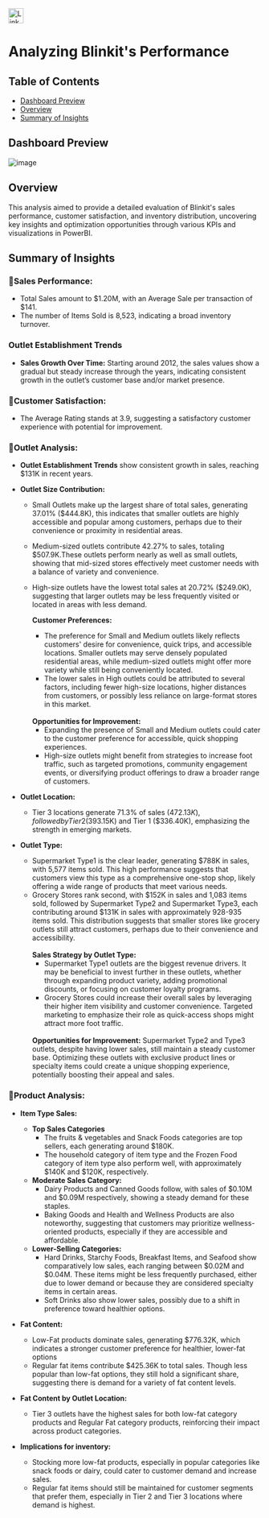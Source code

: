 <a href="https://www.linkedin.com/in/kshitija-chilbule-b98515309/" target="_blank">
  <img src="https://img.shields.io/badge/LinkedIn-Connect-blue?style=flat&logo=linkedin" alt="LinkedIn Badge" style="height: 30px; width: auto;">
</a>

# Analyzing Blinkit's Performance

## Table of Contents
- [Dashboard Preview](#dashboard-preview)
- [Overview](#overview)
- [Summary of Insights](#summary-of-insights)

## Dashboard Preview

![image](https://github.com/user-attachments/assets/9ee4b7ac-702a-46c7-bc59-8f3c879a4ece)

## Overview
This analysis aimed to provide a detailed evaluation of Blinkit's sales performance, customer satisfaction, and inventory distribution, uncovering key insights and optimization opportunities through various KPIs and visualizations in PowerBI.

## Summary of Insights

### 🔰Sales Performance:
- Total Sales amount to $1.20M, with an Average Sale per transaction of $141.
- The number of Items Sold is 8,523, indicating a broad inventory turnover.

### Outlet Establishment Trends
- <b>Sales Growth Over Time:</b>
Starting around 2012, the sales values show a gradual but steady increase through the years, indicating consistent growth in the outlet’s customer base and/or market presence.

### 🔰Customer Satisfaction:
- The Average Rating stands at 3.9, suggesting a satisfactory customer experience with potential for improvement.

### 🔰Outlet Analysis:
- <b>Outlet Establishment Trends</b>
show consistent growth in sales, reaching $131K in recent years.

- <b>Outlet Size Contribution: </b>
  - Small Outlets make up the largest share of total sales, generating 37.01% ($444.8K), this indicates that smaller outlets are highly accessible and popular among customers, perhaps due to their convenience or proximity in residential areas.
  - Medium-sized outlets contribute 42.27% to sales, totaling $507.9K.These outlets perform nearly as well as small outlets, showing that mid-sized stores effectively meet customer needs with a balance of variety and convenience.
  - High-size outlets have the lowest total sales at 20.72% ($249.0K), suggesting that larger outlets may be less frequently visited or located in areas with less demand.
    <br>
    
    <b>Customer Preferences: </b>
    - The preference for Small and Medium outlets likely reflects customers' desire for convenience, quick trips, and accessible locations. Smaller outlets may serve densely populated residential areas, while 
      medium-sized outlets might offer more variety while still being conveniently located.
    - The lower sales in High outlets could be attributed to several factors, including fewer high-size locations, higher distances from customers, or possibly less reliance on large-format stores in this 
      market.
    <br>
    <b>Opportunities for Improvement:</b>
    
    - Expanding the presence of Small and Medium outlets could cater to the customer preference for accessible, quick shopping experiences.
    - High-size outlets might benefit from strategies to increase foot traffic, such as targeted promotions, community engagement events, or diversifying product offerings to draw a broader range of customers.


- <b>Outlet Location: </b>
   - Tier 3 locations generate 71.3% of sales ($472.13K), followed by Tier 2 ($393.15K) and Tier 1 ($336.40K), emphasizing the strength in emerging markets.

- <b>Outlet Type: </b>
   - Supermarket Type1 is the clear leader, generating $788K in sales, with 5,577 items sold. This high performance suggests that customers view this type as a comprehensive one-stop shop, likely offering a wide range of products that meet various needs.
   - Grocery Stores rank second, with $152K in sales and 1,083 items sold, followed by Supermarket Type2 and Supermarket Type3, each contributing around $131K in sales with approximately 928-935 items sold. This distribution suggests that smaller stores like grocery outlets still attract customers, perhaps due to their convenience and accessibility.
     <br>
     <br>
     <b>Sales Strategy by Outlet Type:</b>
     - Supermarket Type1 outlets are the biggest revenue drivers. It may be beneficial to invest further in these outlets, whether through expanding product variety, adding promotional discounts, or focusing on 
       customer loyalty programs.
     - Grocery Stores could increase their overall sales by leveraging their higher item visibility and customer convenience. Targeted marketing to emphasize their role as quick-access shops might attract more 
       foot traffic.
     <br>
     <b>Opportunities for Improvement:</b>
     Supermarket Type2 and Type3 outlets, despite having lower sales, still maintain a steady customer base. Optimizing these outlets with exclusive product lines or specialty items could create a unique 
     shopping experience, potentially boosting their appeal and sales.
  

 
### 🔰Product Analysis:
- <b>Item Type Sales:</b>
  - <b>Top Sales Categories</b>
    - The fruits & vegetables and Snack Foods categories are top sellers, each generating around $180K.
    - The household category of item type and the Frozen Food category of item type also perform well, with approximately $140K and $120K, respectively.
  - <b>Moderate Sales Category:</b>
    - Dairy Products and Canned Goods follow, with sales of $0.10M and $0.09M respectively, showing a steady demand for these staples.
    - Baking Goods and Health and Wellness Products are also noteworthy, suggesting that customers may prioritize wellness-oriented products, especially if they are accessible and affordable.
  - <b>Lower-Selling Categories:</b>
    - Hard Drinks, Starchy Foods, Breakfast Items, and Seafood show comparatively low sales, each ranging between $0.02M and $0.04M. These items might be less frequently purchased, either due to lower demand or because they are considered specialty items in certain areas.
    - Soft Drinks also show lower sales, possibly due to a shift in preference toward healthier options.
  
- <b>Fat Content:</b>
  - Low-Fat products dominate sales, generating $776.32K, which indicates a stronger customer preference for healthier, lower-fat options
  - Regular fat items contribute $425.36K to total sales. Though less popular than low-fat options, they still hold a significant share, suggesting there is demand for a variety of fat content levels.
- <b>Fat Content by Outlet Location:</b>
  - Tier 3 outlets have the highest sales for both low-fat category products and Regular Fat category products, reinforcing their impact across product categories.
- <b>Implications for inventory: </b>
  - Stocking more low-fat products, especially in popular categories like snack foods or dairy, could cater to customer demand and increase sales.
  - Regular fat items should still be maintained for customer segments that prefer them, especially in Tier 2 and Tier 3 locations where demand is highest.
